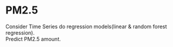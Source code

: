 # PM2.5  
Consider Time Series do regression models(linear & random forest regression).  
Predict PM2.5 amount.
